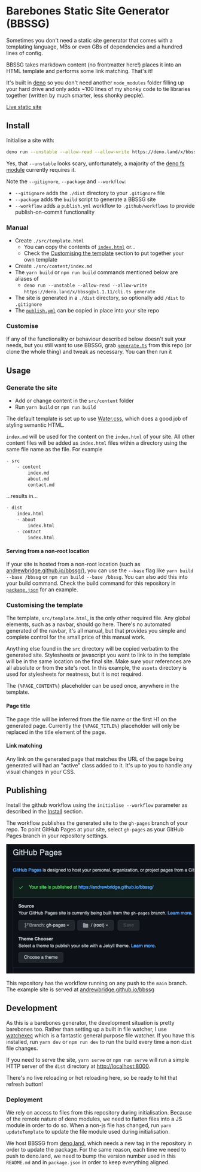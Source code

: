 # Barebones Static Site Generator (BBSSG)

Sometimes you don't need a static site generator that comes with a templating language, MBs or even GBs of dependencies and a hundred lines of config.

BBSSG takes markdown content (no frontmatter here!) places it into an HTML template and performs some link matching. That's it!

It's built in [deno](https://deno.land/) so you don't need another `node_modules` folder filling up your hard drive and only adds ~100 lines of my shonky code to tie libraries together (written by much smarter, less shonky people).

[Live static site](https://andrewbridge.github.io/bbssg/)

## Install

Initialise a site with:

```sh
deno run --unstable --allow-read --allow-write https://deno.land/x/bbssg@v1.1.11/cli.ts initialise --gitignore --package --workflow
```

Yes, that `--unstable` looks scary, unfortunately, a majority of the [deno fs module](https://deno.land/std@0.89.0/fs) currently requires it.

Note the `--gitignore`, `--package` and `--workflow`:

- `--gitignore` adds the `./dist` directory to your `.gitignore` file
- `--package` adds the `build` script to generate a BBSSG site
- `--workflow` adds a `publish.yml` workflow to `.github/workflows` to provide publish-on-commit functionality

### Manual

- Create `./src/template.html`
    - You can copy the contents of [`index.html`](./blob/main/src/template.html) or...
    - Check the [Customising the template](#customising-the-template) section to put together your own template
- Create `./src/content/index.md`
- The `yarn build` or `npm run build` commands mentioned below are aliases of
    - `deno run --unstable --allow-read --allow-write https://deno.land/x/bbssg@v1.1.11/cli.ts generate`
- The site is generated in a `./dist` directory, so optionally add `/dist` to `.gitignore`
- The [`publish.yml`](./blob/main/.github/workflows/publish.yml) can be copied in place into your site repo

### Customise

If any of the functionality or behaviour described below doesn't suit your needs, but you still want to use BBSSG, grab [`generate.ts`](./blob/main/generate.ts) from this repo (or clone the whole thing) and tweak as necessary. You can then run it

## Usage

### Generate the site

- Add or change content in the `src/content` folder
- Run `yarn build` or `npm run build`

The default template is set up to use [Water.css](https://watercss.kognise.dev/), which does a good job of styling semantic HTML.

`index.md` will be used for the content on the `index.html` of your site. All other content files will be added as `index.html` files within a directory using the same file name as the file. For example

```
- src
    - content
        index.md
        about.md
        contact.md
```

...results in...

```
- dist
    index.html
    - about
        index.html
    - contact
        index.html
```

#### Serving from a non-root location

If your site is hosted from a non-root location (such as [andrewbridge.github.io/bbssg/](https://andrewbridge.github.io/bbssg/)), you can use the `--base` flag like `yarn build --base /bbssg` or `npm run build --base /bbssg`. You can also add this into your build command. Check the build command for this repository in [`package.json`](./blob/main/package.json) for an example.

### Customising the template

The template, `src/template.html`, is the only other required file. Any global elements, such as a navbar, should go here. There's no automated generated of the navbar, it's all manual, but that provides you simple and complete control for the small price of this manual work.

Anything else found in the `src` directory will be copied verbatim to the generated site. Stylesheets or javascript you want to link to in the template will be in the same location on the final site. Make sure your references are all absolute or from the site's root. In this example, the `assets` directory is used for stylesheets for neatness, but it is not required.

The `{%PAGE_CONTENT%}` placeholder can be used once, anywhere in the template.

#### Page title

The page title will be inferred from the file name or the first H1 on the generated page. Currently the `{%PAGE_TITLE%}` placeholder will only be replaced in the title element of the page.

#### Link matching

Any link on the generated page that matches the URL of the page being generated will had an "active" class added to it. It's up to you to handle any visual changes in your CSS.

## Publishing

Install the github workflow using the `initialise --workflow` parameter as described in the [Install](#install) section.

The workflow publishes the generated site to the `gh-pages` branch of your repo. To point GitHub Pages at your site, select `gh-pages` as your GitHub Pages branch in your repository settings.

![GitHub pages settings screenshot](./github-pages-settings-screenshot.png)

This repository has the workflow running on any push to the `main` branch. The example site is served at [andrewbridge.github.io/bbssg](https://andrewbridge.github.io/bbssg/)

## Development

As this is a barebones generator, the development situation is pretty barebones too. Rather than setting up a built in file watcher, I use [watchexec](https://github.com/watchexec/watchexec) which is a fantastic general purpose file watcher. If you have this installed, run `yarn dev` or `npm run dev` to run the build every time a non `dist` file changes.

If you need to serve the site, `yarn serve` or `npm run serve` will run a simple HTTP server of the `dist` directory at [http://localhost:8000](http://localhost:8000).

There's no live reloading or hot reloading here, so be ready to hit that refresh button!

### Deployment

We rely on access to files from this repository during initialisation. Because of the remote nature of deno modules, we need to flatten files into a JS module in order to do so. When a non-js file has changed, run `yarn updateTemplate` to update the file module used during initialisation.

We host BBSSG from [deno.land](https://deno.land/x/bbssg@v1.1.11), which needs a new tag in the repository in order to update the package. For the same reason, each time we need to push to deno.land, we need to bump the version number used in this `README.md` and in `package.json` in order to keep everything aligned.